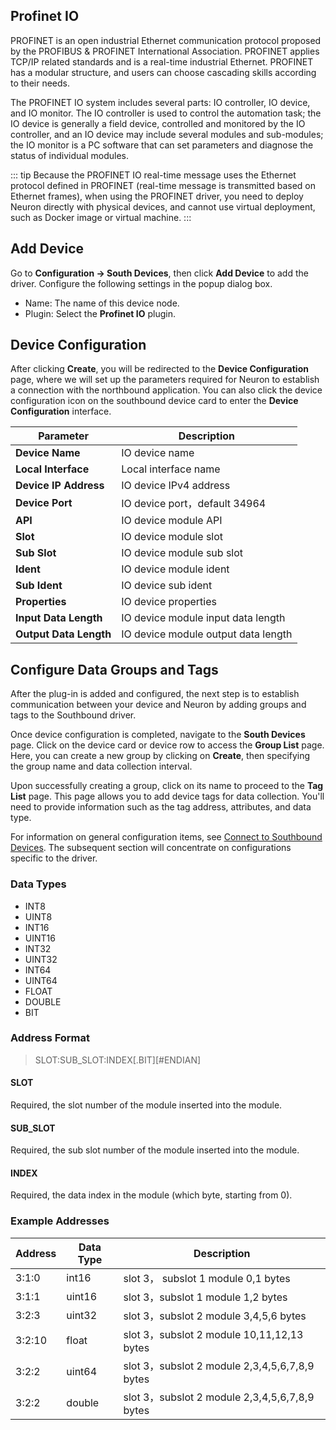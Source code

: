 ## Profinet IO

PROFINET is an open industrial Ethernet communication protocol proposed by the PROFIBUS & PROFINET International Association. PROFINET applies TCP/IP related standards and is a real-time industrial Ethernet. PROFINET has a modular structure, and users can choose cascading skills according to their needs.

The PROFINET IO system includes several parts: IO controller, IO device, and IO monitor. The IO controller is used to control the automation task; the IO device is generally a field device, controlled and monitored by the IO controller, and an IO device may include several modules and sub-modules; the IO monitor is a PC software that can set parameters and diagnose the status of individual modules.

::: tip
Because the PROFINET IO real-time message uses the Ethernet protocol defined in PROFINET (real-time message is transmitted based on Ethernet frames), when using the PROFINET driver, you need to deploy Neuron directly with physical devices, and cannot use virtual deployment, such as Docker image or virtual machine.
:::

## Add Device

Go to **Configuration -> South Devices**, then click **Add Device** to add the driver. Configure the following settings in the popup dialog box.

- Name: The name of this device node.
- Plugin: Select the **Profinet IO** plugin.

## Device Configuration

After clicking **Create**, you will be redirected to the **Device Configuration** page, where we will set up the parameters required for Neuron to establish a connection with the northbound application. You can also click the device configuration icon on the southbound device card to enter the **Device Configuration** interface.

| Parameter | Description |
| -------------------- | ------------------------------------------------------- |
| **Device Name** | IO device name|
| **Local Interface** | Local interface name  |
| **Device IP Address** | IO device IPv4 address|
| **Device Port** | IO device port，default 34964|
| **API** | IO device module API |
| **Slot** | IO device module slot |
| **Sub Slot** | IO device module sub slot |
| **Ident** | IO device module ident |
| **Sub Ident** | IO  device sub ident |
| **Properties** | IO device properties |
| **Input Data Length** | IO device module input data length |
| **Output Data Length** | IO device module output data length |

## Configure Data Groups and Tags

After the plug-in is added and configured, the next step is to establish communication between your device and Neuron by adding groups and tags to the Southbound driver.

Once device configuration is completed, navigate to the **South Devices** page. Click on the device card or device row to access the **Group List** page. Here, you can create a new group by clicking on **Create**, then specifying the group name and data collection interval.

Upon successfully creating a group, click on its name to proceed to the **Tag List** page. This page allows you to add device tags for data collection. You'll need to provide information such as the tag address, attributes, and data type.

For information on general configuration items, see [Connect to Southbound Devices](../south-devices.md). The subsequent section will concentrate on configurations specific to the driver.

### Data Types

* INT8
* UINT8
* INT16
* UINT16
* INT32
* UINT32
* INT64
* UINT64
* FLOAT
* DOUBLE
* BIT

### Address Format

> SLOT:SUB_SLOT:INDEX\[.BIT][#ENDIAN]</span>

#### **SLOT**

Required, the slot number of the module inserted into the module.

#### **SUB_SLOT**

Required, the sub slot number of the module inserted into the module.

#### **INDEX**

Required, the data index in the module (which byte, starting from 0).

### Example Addresses

|Address         | Data Type | Description|
| ----------- | ------- | --------- |
| 3:1:0   | int16    | slot 3， subslot 1  module 0,1 bytes|
| 3:1:1   | uint16    | slot 3，subslot 1  module 1,2 bytes |
| 3:2:3   | uint32    | slot 3，subslot 2  module 3,4,5,6 bytes|
| 3:2:10   | float    | slot 3，subslot 2  module 10,11,12,13 bytes|
| 3:2:2   | uint64    | slot 3，subslot 2  module 2,3,4,5,6,7,8,9 bytes|
| 3:2:2   | double    | slot 3，subslot 2  module 2,3,4,5,6,7,8,9 bytes |